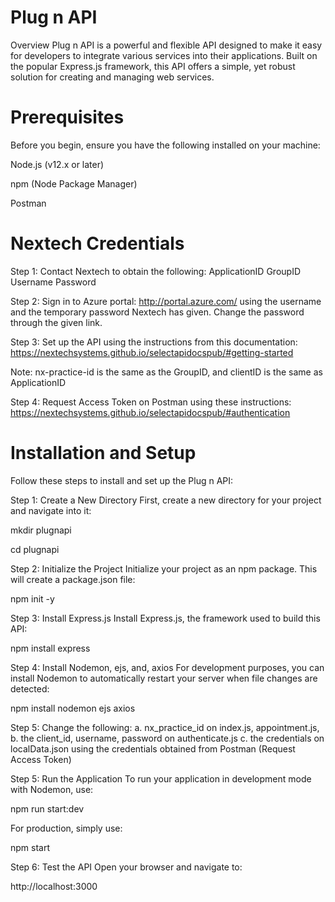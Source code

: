 # Plug n API
Overview
Plug n API is a powerful and flexible API designed to make it easy for developers to integrate various services into their applications. Built on the popular Express.js framework, this API offers a simple, yet robust solution for creating and managing web services.

# Prerequisites
Before you begin, ensure you have the following installed on your machine:

Node.js (v12.x or later)

npm (Node Package Manager)

Postman

# Nextech Credentials
Step 1: Contact Nextech to obtain the following:
ApplicationID
GroupID
Username
Password

Step 2: Sign in to Azure portal: http://portal.azure.com/ using the username and the temporary password Nextech has given. Change the password through the given link.

Step 3: Set up the API using the instructions from this documentation: https://nextechsystems.github.io/selectapidocspub/#getting-started

Note: nx-practice-id is the same as the GroupID, and clientID is the same as ApplicationID

Step 4: Request Access Token on Postman using these instructions: https://nextechsystems.github.io/selectapidocspub/#authentication

# Installation and Setup
Follow these steps to install and set up the Plug n API:

Step 1: Create a New Directory
First, create a new directory for your project and navigate into it:

mkdir plugnapi

cd plugnapi

Step 2: Initialize the Project
Initialize your project as an npm package. This will create a package.json file:

npm init -y

Step 3: Install Express.js
Install Express.js, the framework used to build this API:

npm install express

Step 4: Install Nodemon, ejs, and, axios
For development purposes, you can install Nodemon to automatically restart your server when file changes are detected:

npm install nodemon ejs axios

Step 5: Change the following: 
a. nx_practice_id on index.js, appointment.js, 
b. the client_id, username, password on authenticate.js
c. the credentials on localData.json using the credentials obtained from Postman (Request Access Token)

Step 5: Run the Application
To run your application in development mode with Nodemon, use:

npm run start:dev

For production, simply use:

npm start

Step 6: Test the API
Open your browser and navigate to:

http://localhost:3000




